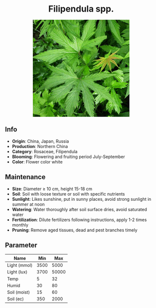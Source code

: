 <h1 align='center'>Filipendula spp.</h1>
<p align="center">
    <img 
        align='center'
        width='320'
        src="../images/filipendula spp.png" 
        alt='Filipendula spp.' />
</p>

## Info

 - **Origin**: China, Japan, Russia
 - **Production**: Northern China
 - **Category**: Rosaceae, Filipendula
 - **Blooming**: Flowering and fruiting period July-September
 - **Color**: Flower color white

## Maintenance

 - **Size**: Diameter ≥ 10 cm, height 15-18 cm
 - **Soil**: Soil with loose texture or soil with specific nutrients
 - **Sunlight**: Likes sunshine, put in sunny places, avoid strong sunlight in summer at noon
 - **Watering**: Water thoroughly after soil surface dries, avoid saturated water
 - **Fertilization**: Dilute fertilizers following instructions, apply 1-2 times monthly
 - **Pruning**: Remove aged tissues, dead and pest branches timely

## Parameter

| Name         | Min  | Max   |
|--------------|------|-------|
| Light (mmol) | 3500 | 5000  |
| Light (lux)  | 3700 | 50000 |
| Temp         | 5    | 32    |
| Humid        | 30   | 80    |
| Soil (moist) | 15   | 60    |
| Soil (ec)    | 350  | 2000  |